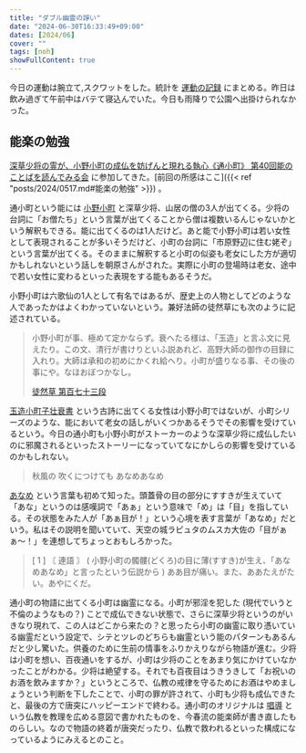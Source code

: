 ```yaml
---
title: "ダブル幽霊の諍い"
date: "2024-06-30T16:33:49+09:00"
dates: [2024/06]
cover: ""
tags: [noh]
showFullContent: true
---
```


今日の運動は腕立て,スクワットをした。統計を [運動の記録](https://docs.google.com/spreadsheets/d/1bg85QtM-LciUgey8I79uI7vW2PEwsP6TVdeIRVkACBg/edit?usp=sharing) にまとめる。昨日は飲み過ぎて午前中はバテて寝込んでいた。今日も雨降りで公園へ出掛けられなかった。

## 能楽の勉強

[深草少将の霊が、小野小町の成仏を妨げんと現れる執心《通小町》 第40回能のことばを読んでみる会](https://nohgaku-kyodo.com/repertoire/yondemiru-kayoikomachi20240630) に参加してきた。[前回の所感はここ]({{< ref "posts/2024/0517.md#能楽の勉強" >}}) 。

通小町という能には [小野小町](https://ja.wikipedia.org/wiki/%E5%B0%8F%E9%87%8E%E5%B0%8F%E7%94%BA) と深草少将、山居の僧の3人が出てくる。少将の台詞に「お僧たち」という言葉が出てくることから僧は複数いるんじゃないかという解釈もできる。能に出てくるのは1人だけど。あと能で小野小町は若い女性として表現されることが多いそうだけど、小町の台詞に「市原野辺に住む姥ぞ」という言葉が出てくる。そのままに解釈すると小町の似姿も老女にした方が適切かもしれないという話しを朝原さんがされた。実際に小町の登場時は老女、途中で若い女性に変わるといった表現をする能もあるそうだ。

小野小町は六歌仙の1人として有名ではあるが、歴史上の人物としてどのような人であったかはよくわかっていないという。兼好法師の徒然草にも次のように記述されている。

> 小野小町が事、極めて定かならず。衰へたる様は、「玉造」と言ふ文に見えたり。この文、清行が書けりといふ説あれど、高野大師の御作の目録に入れり。大師は承和の初めにかくれ給へり。小町が盛りなる事、その後の事にや。なほおぼつかなし。
> 
> [徒然草 第百七十三段](https://tsurezuregusa.com/173dan/)

[玉造小町子壮衰書](https://www.iwanami.co.jp/book/b245995.html) という古詩に出てくる女性は小野小町ではないが、小町シリーズのような、能において老女の話しがいくつかあるそうでその影響を受けているという。今日の通小町も小野小町がストーカーのような深草少将に成仏したいのに邪魔されるといったストーリーになっていてなにかしらの影響を受けているのかもしれない。

> 秋風の 吹くにつけても あなめあなめ

[あなめ](https://kotobank.jp/word/%E3%81%82%E3%81%AA%E3%82%81-197656) という言葉も初めて知った。頭蓋骨の目の部分にすすきが生えていて「あな」というのは感嘆詞で「あぁ」という意味で「め」は「目」を指している。その状態をみた人が「あぁ目が！」という心境を表す言葉が「あなめ」だという。私はその説明を聞いていて、天空の城ラピュタのムスカ大佐の「目がぁぁ〜！」を連想してちょっとおもしろかった。

> [ 1 ] 〘 連語 〙 ( 小野小町の髑髏(どくろ)の目に薄(すすき)が生え、「あなめあなめ」と言ったという伝説から ) ああ目が痛い。また、ああたえがたい。あやにくだ。

通小町の物語に出てくる小町は幽霊になる。小町が邪淫を犯した (現代でいうと不倫のようなもの？) ことで成仏できない状態で、さらに深草少将というのがいきなり現れて、この人はどこから来たの？と思ったら小町の幽霊に取り憑いている幽霊だという設定で、シテとツレのどちらも幽霊という能のパターンもあるんだと少し驚いた。供養のために生前の情事をふりかえりながら物語が進む。少将は小町を想い、百夜通いをするが、小町は少将のことをあまり気にかけていなかったことがわかる。少将は絶望する。それでも百夜目はうきうきして「お祝いのお酒を飲みますか？」というところで、仏教の戒律を守るためにお酒はやめましょうという判断を下したことで、小町の罪が許されて、小町も少将も成仏できたと、最後の方で唐突にハッピーエンドで終わる。通小町のオリジナルは [唱導](https://ja.wikipedia.org/wiki/%E5%94%B1%E5%B0%8E) という仏教を教理を広める意図で書かれたものを、今春流の能楽師が書き直したものらしい。なので物語の終着が唐突だったり、仏教で救われるといった構成になっているようにみえるとのこと。
